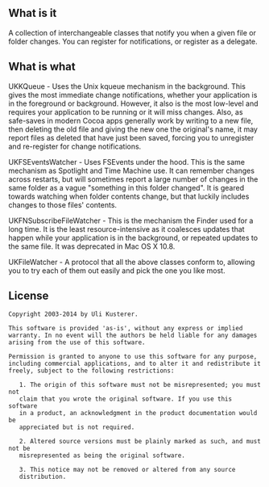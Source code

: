 What is it
----------

A collection of interchangeable classes that notify you when a given file or folder
changes. You can register for notifications, or register as a delegate.


What is what
------------

UKKQueue - Uses the Unix kqueue mechanism in the background. This gives the most immediate
change notifications, whether your application is in the foreground or background.
However, it also is the most low-level and requires your application to be running or it
will miss changes. Also, as safe-saves in modern Cocoa apps generally work by writing
to a new file, then deleting the old file and giving the new one the original's name, it
may report files as deleted that have just been saved, forcing you to unregister and
re-register for change notifications.

UKFSEventsWatcher - Uses FSEvents under the hood. This is the same mechanism as Spotlight
and Time Machine use. It can remember changes across restarts, but will sometimes report
a large number of changes in the same folder as a vague "something in this folder
changed". It is geared towards watching when folder contents change, but that luckily
includes changes to those files' contents.

UKFNSubscribeFileWatcher - This is the mechanism the Finder used for a long time. It is
the least resource-intensive as it coalesces updates that happen while your application is
in the background, or repeated updates to the same file. It was deprecated in Mac OS X
10.8. 

UKFileWatcher - A protocol that all the above classes conform to, allowing you to try
each of them out easily and pick the one you like most.


License
-------

	Copyright 2003-2014 by Uli Kusterer.
	
	This software is provided 'as-is', without any express or implied
	warranty. In no event will the authors be held liable for any damages
	arising from the use of this software.
	
	Permission is granted to anyone to use this software for any purpose,
	including commercial applications, and to alter it and redistribute it
	freely, subject to the following restrictions:
	
	   1. The origin of this software must not be misrepresented; you must not
	   claim that you wrote the original software. If you use this software
	   in a product, an acknowledgment in the product documentation would be
	   appreciated but is not required.
	
	   2. Altered source versions must be plainly marked as such, and must not be
	   misrepresented as being the original software.
	
	   3. This notice may not be removed or altered from any source
	   distribution.
